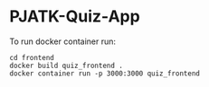 # PJATK-Quiz-App

To run docker container run:
```
cd frontend
docker build quiz_frontend .
docker container run -p 3000:3000 quiz_frontend